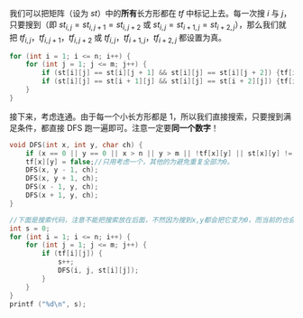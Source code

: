 我们可以把矩阵（设为 $st$）中的**所有**长方形都在 $tf$ 中标记上去。每一次搜 $i$ 与 $j$，只要搜到（即 $st_{i, j} = st_{i, j + 1} = st_{i, j + 2}$ 或 $st_{i, j} = st_{i + 1, j} = st_{i + 2, j}$），那么我们就把 $tf_{i, j}$，$tf_{i, j + 1}$，$tf_{i, j + 2}$ 或 $tf_{i, j}$，$tf_{i + 1, j}$，$tf_{i + 2, j}$ 都设置为真。

```cpp
for (int i = 1; i <= n; i++) {
	for (int j = 1; j <= m; j++) {
		if (st[i][j] == st[i][j + 1] && st[i][j] == st[i][j + 2]) {tf[i][j] = true; tf[i][j + 1] = true; tf[i][j + 2] = true;}
		if (st[i][j] == st[i + 1][j] && st[i][j] == st[i + 2][j]) {tf[i][j] = true; tf[i + 1][j] = true; tf[i + 2][j] = true;}
	}
}
```

接下来，考虑连通。由于每一个小长方形都是 $1$，所以我们直接搜索，只要搜到满足条件，都直接 DFS 跑一遍即可。注意一定要**同一个数字**！
```cpp
void DFS(int x, int y, char ch) {
	if (x == 0 || y == 0 || x > n || y > m || !tf[x][y] || st[x][y] != ch) return;//边界
	tf[x][y] = false;//只用考虑一个，其他的为避免重复全部为0。
	DFS(x, y - 1, ch);
	DFS(x, y + 1, ch);
	DFS(x - 1, y, ch);
	DFS(x + 1, y, ch);
}

//下面是搜索代码，注意不能把搜索放在后面，不然因为搜到x,y都会把它变为0，而当前的也会变成0。
int s = 0;
for (int i = 1; i <= n; i++) {
	for (int j = 1; j <= m; j++) {
		if (tf[i][j]) {
			s++;
			DFS(i, j, st[i][j]);
		}
	}
}
printf ("%d\n", s);
```